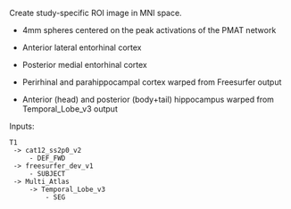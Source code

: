 Create study-specific ROI image in MNI space.

- 4mm spheres centered on the peak activations of the PMAT network

- Anterior lateral entorhinal cortex

- Posterior medial entorhinal cortex

- Perirhinal and parahippocampal cortex warped from Freesurfer output

- Anterior (head) and posterior (body+tail) hippocampus warped from Temporal_Lobe_v3 output



Inputs:

    T1
	 -> cat12_ss2p0_v2
	     - DEF_FWD
	 -> freesurfer_dev_v1
	     - SUBJECT
     -> Multi_Atlas
         -> Temporal_Lobe_v3
		     - SEG



